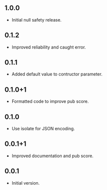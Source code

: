 ## 1.0.0

- Initial null safety release.

## 0.1.2

- Improved reliability and caught error.

## 0.1.1

- Added default value to contructor parameter.

## 0.1.0+1

- Formatted code to improve pub score.

## 0.1.0

- Use isolate for JSON encoding.

## 0.0.1+1

- Improved documentation and pub score.

## 0.0.1

- Initial version.
